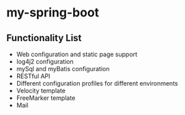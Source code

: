 # my-spring-boot

## Functionality List
- Web configuration and static page support 
- log4j2 configuration
- mySql and myBatis configuration
- RESTful API
- Different configuration profiles for different environments
- Velocity template
- FreeMarker template
- Mail